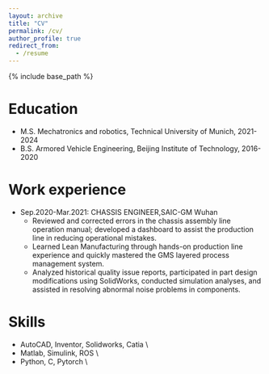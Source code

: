 ```yaml
---
layout: archive
title: "CV"
permalink: /cv/
author_profile: true
redirect_from:
  - /resume
---
```


{% include base_path %}

Education
======
* M.S. Mechatronics and robotics, Technical University of Munich, 2021-2024
* B.S. Armored Vehicle Engineering, Beijing Institute of Technology, 2016-2020
<!-- * Ph.D in Version Control Theory, GitHub University, 2018 (expected) -->


Work experience
======
* Sep.2020-Mar.2021: CHASSIS ENGINEER,SAIC-GM Wuhan
  * Reviewed and corrected errors in the chassis assembly line operation manual; developed a dashboard to assist the production line in reducing operational mistakes.
  * Learned Lean Manufacturing through hands-on production line experience and quickly mastered the GMS layered process management system.
  * Analyzed historical quality issue reports, participated in part design modifications using SolidWorks, conducted simulation analyses, and assisted in resolving abnormal noise problems in components.
  
Skills
======
* AutoCAD, Inventor, Solidworks, Catia \
* Matlab, Simulink, ROS \
* Python, C, Pytorch \


<!-- Publications
======
  <ul>{% for post in site.publications %}
    {% include archive-single-cv.html %}
  {% endfor %}</ul>
  
Talks
======
  <ul>{% for post in site.talks %}
    {% include archive-single-talk-cv.html %}
  {% endfor %}</ul>
  
Teaching
======
  <ul>{% for post in site.teaching %}
    {% include archive-single-cv.html %}
  {% endfor %}</ul>
  
Service and leadership
======
* Currently signed in to 43 different slack teams -->

